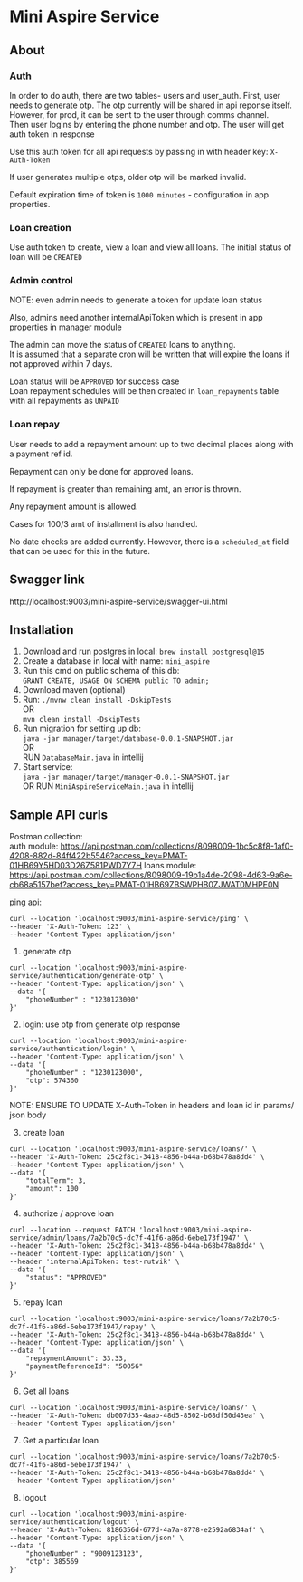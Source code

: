 # Mini Aspire Service

## About

### Auth
In order to do auth, there are two tables- users and user_auth.
First, user needs to generate otp. The otp currently will be shared in api reponse itself. However, for prod, 
it can be sent to the user through comms channel.<br />
Then user logins by entering the phone number and otp. The user will get auth token in response<br />

Use this auth token for all api requests by passing in with header key: `X-Auth-Token` <br />

If user generates multiple otps, older otp will be marked invalid.

Default expiration time of token is `1000 minutes` - configuration in app properties. <br />

### Loan creation
Use auth token to create, view a loan and view all loans.
The initial status of loan will be `CREATED`

### Admin control
NOTE: even admin needs to generate a token for update loan status

Also, admins need another internalApiToken which is present in app properties in manager module

The admin can move the status of `CREATED` loans to anything.<br />
It is assumed that a separate cron will be written that will expire the loans if not approved within 7 days.


Loan status will be `APPROVED` for success case <br />
Loan repayment schedules will be then created in `loan_repayments` table with all repayments as `UNPAID`

### Loan repay

User needs to add a repayment amount up to two decimal places along with a payment ref id.

Repayment can only be done for approved loans.

If repayment is greater than remaining amt, an error is thrown.

Any repayment amount is allowed.

Cases for 100/3 amt of installment is also handled.

No date checks are added currently. However, there is a `scheduled_at` field that can be used for this in the future.


## Swagger link
http://localhost:9003/mini-aspire-service/swagger-ui.html

## Installation

1. Download and run postgres in local: `brew install postgresql@15`
2. Create a database in local with name: `mini_aspire`
3. Run this cmd on public schema of this db: <br />
``GRANT CREATE, USAGE ON SCHEMA public TO admin;``
4. Download maven (optional)
5. Run:
``
   ./mvnw clean install -DskipTests
``
<br /> OR <br />
``
mvn clean install -DskipTests
``
6. Run migration for setting up db: <br />``java -jar manager/target/database-0.0.1-SNAPSHOT.jar``
<br /> OR <br /> RUN `DatabaseMain.java` in intellij
7. Start service:<br /> ``java -jar manager/target/manager-0.0.1-SNAPSHOT.jar``
<br /> OR RUN `MiniAspireServiceMain.java` in intellij


## Sample API curls
Postman collection:<br /> 
auth module: https://api.postman.com/collections/8098009-1bc5c8f8-1af0-4208-882d-84ff422b5546?access_key=PMAT-01HB69Y5HD03D26Z581PWD7Y7H
loans module: https://api.postman.com/collections/8098009-19b1a4de-2098-4d63-9a6e-cb68a5157bef?access_key=PMAT-01HB69ZBSWPHB0ZJWAT0MHPE0N

ping api:
```
curl --location 'localhost:9003/mini-aspire-service/ping' \
--header 'X-Auth-Token: 123' \
--header 'Content-Type: application/json'
```

1. generate otp
```
curl --location 'localhost:9003/mini-aspire-service/authentication/generate-otp' \
--header 'Content-Type: application/json' \
--data '{
    "phoneNumber" : "1230123000"
}'
```
2. login:
use otp from generate otp response
```
curl --location 'localhost:9003/mini-aspire-service/authentication/login' \
--header 'Content-Type: application/json' \
--data '{
    "phoneNumber" : "1230123000",
    "otp": 574360
}'
```

NOTE: ENSURE TO UPDATE X-Auth-Token in headers 
and loan id in params/ json body

3. create loan
```
curl --location 'localhost:9003/mini-aspire-service/loans/' \
--header 'X-Auth-Token: 25c2f8c1-3418-4856-b44a-b68b478a8dd4' \
--header 'Content-Type: application/json' \
--data '{
    "totalTerm": 3,
    "amount": 100
}'
```
4. authorize / approve loan
```
curl --location --request PATCH 'localhost:9003/mini-aspire-service/admin/loans/7a2b70c5-dc7f-41f6-a86d-6ebe173f1947' \
--header 'X-Auth-Token: 25c2f8c1-3418-4856-b44a-b68b478a8dd4' \
--header 'Content-Type: application/json' \
--header 'internalApiToken: test-rutvik' \
--data '{
    "status": "APPROVED"
}'
```
5. repay loan
```
curl --location 'localhost:9003/mini-aspire-service/loans/7a2b70c5-dc7f-41f6-a86d-6ebe173f1947/repay' \
--header 'X-Auth-Token: 25c2f8c1-3418-4856-b44a-b68b478a8dd4' \
--header 'Content-Type: application/json' \
--data '{
    "repaymentAmount": 33.33,
    "paymentReferenceId": "50056"
}'
```
6. Get all loans
```
curl --location 'localhost:9003/mini-aspire-service/loans/' \
--header 'X-Auth-Token: db007d35-4aab-48d5-8502-b68df50d43ea' \
--header 'Content-Type: application/json'
```
7. Get a particular loan
```
curl --location 'localhost:9003/mini-aspire-service/loans/7a2b70c5-dc7f-41f6-a86d-6ebe173f1947' \
--header 'X-Auth-Token: 25c2f8c1-3418-4856-b44a-b68b478a8dd4' \
--header 'Content-Type: application/json'
```
8. logout
```
curl --location 'localhost:9003/mini-aspire-service/authentication/logout' \
--header 'X-Auth-Token: 8186356d-677d-4a7a-8778-e2592a6834af' \
--header 'Content-Type: application/json' \
--data '{
    "phoneNumber" : "9009123123",
    "otp": 385569
}'
```

